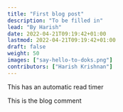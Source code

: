 ```yaml
---
title: "First blog post"
description: "To be filled in"
lead: "By Harish"
date: 2022-04-21T09:19:42+01:00
lastmod: 2022-04-21T09:19:42+01:00
draft: false
weight: 50
images: ["say-hello-to-doks.png"]
contributors: ["Harish Krishnan"]
---
```


This has an automatic read timer

This is the blog comment
